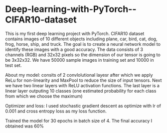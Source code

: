 # Deep-learning-with-PyTorch--CIFAR10-dataset
This is my first deep learning project with PyTorch. CIFAR10 dataset contains images of 10 different objects including plane, car, bird, cat, dog, frog, horse, ship, and 
truck. The goal is to create a neural network model to identify these images with a good accuracy.
The data consists of 3 channels (RGB) and 32x32 pixels so the dimension of our tensor is going to be 3x32x32. We have 50000 sample images in training set and 10000
in test set. 

About my model: consits of 2 convlolutional layesr after which we apply ReLu for non-linearity and MaxPool to reduce the size of input tensors. Next we have two linear layers with ReLU activation functions. The last layer is a linear layer outputing 10 classes (one estimated probability for each class from which we choose the maximum)

Optimizer and loss: I used stochastic gradient descent as optimize with lr of 0.001 and cross entropy loss as my loss function.

Trained the model for 30 epochs in batch size of 4. The final accuracy I obtained was 60%
